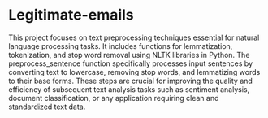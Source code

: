 # Legitimate-emails
This project focuses on text preprocessing techniques essential for natural language processing tasks. It includes functions for lemmatization, tokenization, 
and stop word removal using NLTK libraries in Python. The preprocess_sentence function specifically processes input sentences by converting text to lowercase, 
removing stop words, and lemmatizing words to their base forms. These steps are crucial for improving the quality and efficiency of subsequent text analysis
tasks such as sentiment analysis, document classification, or any application requiring clean and standardized text data.
